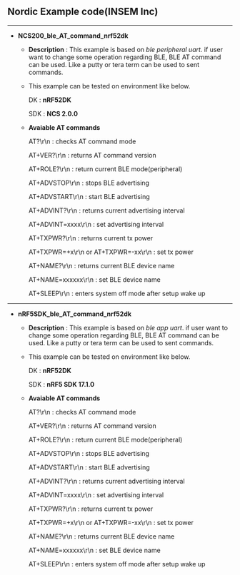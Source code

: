 ## Nordic Example code(INSEM Inc)

---
- **NCS200_ble_AT_command_nrf52dk**

   - **Description** : This example is based on *ble peripheral uart*. if user want to change some operation regarding BLE, BLE AT command can be used. Like a putty or tera term can be used to sent commands.

   - This example can be tested on environment like below.
  
     DK : **nRF52DK**
    
     SDK : **NCS 2.0.0**
        
   - **Avaiable AT commands**

     AT?\r\n : checks AT command mode
     
     AT+VER?\r\n : returns AT command version
     
     AT+ROLE?\r\n : return current BLE mode(peripheral)
     
     AT+ADVSTOP\r\n : stops BLE advertising
     
     AT+ADVSTART\r\n : start BLE advertising
     
     AT+ADVINT?\r\n : returns current advertising interval
     
     AT+ADVINT=xxxx\r\n : set advertising interval
     
     AT+TXPWR?\r\n : returns current tx power
     
     AT+TXPWR=+x\r\n or AT+TXPWR=-xx\r\n : set tx power
     
     AT+NAME?\r\n : returns current BLE device name
     
     AT+NAME=xxxxxx\r\n : set BLE device name
     
     AT+SLEEP\r\n : enters system off mode after setup wake up
     
---
- **nRF5SDK_ble_AT_command_nrf52dk**

   - **Description** : This example is based on *ble app uart*. if user want to change some operation regarding BLE, BLE AT command can be used. Like a putty or tera term can be used to sent commands.

   - This example can be tested on environment like below.
  
     DK : **nRF52DK**
    
     SDK : **nRF5 SDK 17.1.0**
        
   - **Avaiable AT commands**

     AT?\r\n : checks AT command mode
     
     AT+VER?\r\n : returns AT command version
     
     AT+ROLE?\r\n : return current BLE mode(peripheral)
     
     AT+ADVSTOP\r\n : stops BLE advertising
     
     AT+ADVSTART\r\n : start BLE advertising
     
     AT+ADVINT?\r\n : returns current advertising interval
     
     AT+ADVINT=xxxx\r\n : set advertising interval
     
     AT+TXPWR?\r\n : returns current tx power
     
     AT+TXPWR=+x\r\n or AT+TXPWR=-xx\r\n : set tx power
     
     AT+NAME?\r\n : returns current BLE device name
     
     AT+NAME=xxxxxx\r\n : set BLE device name
     
     AT+SLEEP\r\n : enters system off mode after setup wake up
     

